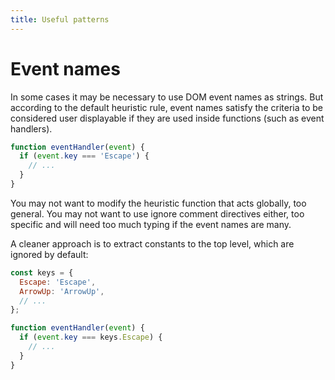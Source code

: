 ```yaml
---
title: Useful patterns
---
```


# Event names

In some cases it may be necessary to use DOM event names as strings. But
according to the default heuristic rule, event names satisfy the criteria to be
considered user displayable if they are used inside functions (such as event
handlers).

```js
function eventHandler(event) {
  if (event.key === 'Escape') {
    // ...
  }
}
```

You may not want to modify the heuristic function that acts globally, too
general. You may not want to use ignore comment directives either, too specific
and will need too much typing if the event names are many.

A cleaner approach is to extract constants to the top level, which are ignored
by default:

```js
const keys = {
  Escape: 'Escape',
  ArrowUp: 'ArrowUp',
  // ...
};

function eventHandler(event) {
  if (event.key === keys.Escape) {
    // ...
  }
}
```
